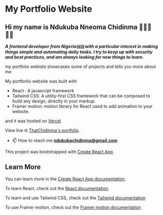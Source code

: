 # My Portfolio Website

## Hi my name is Ndukuba Nneoma Chidinma 👩🏿‍💻👋🏿

***A frontend developer from Nigeria🇳🇬 with a particular interest in making things simple and automating daily tasks. I try to keep up with security and best practices, and am always looking for new things to learn.***

my portfolio webiste showcases some of projects and tells you more about me

My portforlio website was built with 
- React : A javascript framework 
- Tailwind CSS: A utility-first CSS framework that can be composed to build any design, directly in your markup.
- Framer motion: motion library for React used to add animation to your website.

and it was hosted on [Vercel](https://vercel.com/home)

View live 🌐 [ThatChidinma's portfolio](https://github.com/facebook/create-react-app).

- 📫 How to reach me **ndukubachidinma@gmail.com**


This project was bootstrapped with [Create React App](https://github.com/facebook/create-react-app).

## Learn More

You can learn more in the [Create React App documentation](https://facebook.github.io/create-react-app/docs/getting-started).

To learn React, check out the [React documentation](https://reactjs.org/).

To learn and use Tailwind CSS, check out the [Tailwind documentation](https://tailwindcss.com/docs/installation)

To use Framer motion, check out the [Framer motion documentation](https://www.framer.com/motion/introduction/)
